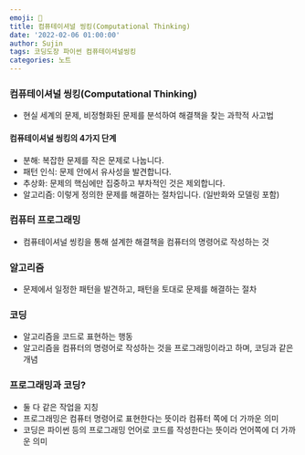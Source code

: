 ```yaml
---
emoji: 📝
title: 컴퓨테이셔널 씽킹(Computational Thinking)
date: '2022-02-06 01:00:00'
author: Sujin
tags: 코딩도장 파이썬 컴퓨테이셔널씽킹
categories: 노트
---
```


### 컴퓨테이셔널 씽킹(Computational Thinking)
* 현실 세계의 문제, 비정형화된 문제를 분석하여 해결책을 찾는 과학적 사고법

#### 컴퓨테이셔널 씽킹의 4가지 단계
* 분해: 복잡한 문제를 작은 문제로 나눕니다.
* 패턴 인식: 문제 안에서 유사성을 발견합니다.
* 추상화: 문제의 핵심에만 집중하고 부차적인 것은 제외합니다.
* 알고리즘: 이렇게 정의한 문제를 해결하는 절차입니다. (일반화와 모델링 포함)


### 컴퓨터 프로그래밍
* 컴퓨테이셔널 씽킹을 통해 설계한 해결책을 컴퓨터의 명령어로 작성하는 것

### 알고리즘
* 문제에서 일정한 패턴을 발견하고, 패턴을 토대로 문제를 해결하는 절차

### 코딩
* 알고리즘을 코드로 표현하는 행동
* 알고리즘을 컴퓨터의 명령어로 작성하는 것을 프로그래밍이라고 하며, 코딩과 같은 개념

### 프로그래밍과 코딩?
* 둘 다 같은 작업을 지칭
* 프로그래밍은 컴퓨터 명령어로 표현한다는 뜻이라 컴퓨터 쪽에 더 가까운 의미
* 코딩은 파이썬 등의 프로그래밍 언어로 코드를 작성한다는 뜻이라 언어쪽에 더 가까운 의미

